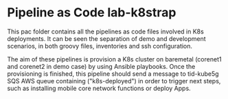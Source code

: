# Pipeline as Code lab-k8strap

This pac folder contains all the pipelines as code files involved in K8s deployments. It can be seen the separation of demo and development scenarios, in both groovy files, inventories and ssh configuration.

The aim of these pipelines is provision a K8s cluster on baremetal (corenet1 and corenet2 in demo case) by using Ansible playbooks. Once the provisioning is finished, this pipeline should send a message to tid-kube5g SQS AWS queue containing ("k8s-deployed") in order to trigger next steps, such as installing mobile core network functions or deploy Apps.